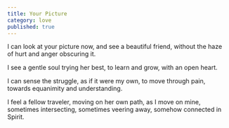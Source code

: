 ```yaml
---
title: Your Picture
category: love
published: true
---
```


I can look at your picture now,
and see a beautiful friend,
without the haze of hurt and anger
obscuring it.

I see a gentle soul
trying her best,
to learn and grow,
with an open heart.

I can sense the struggle,
as if it were my own,
to move through pain,
towards equanimity
and understanding.

I feel a fellow traveler,
moving on her own path,
as I move on mine,
sometimes intersecting,
sometimes veering away,
somehow connected in Spirit.
